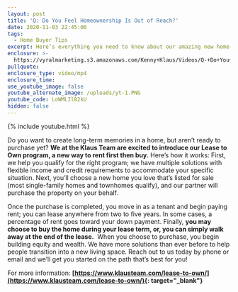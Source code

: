 ```yaml
---
layout: post
title: 'Q: Do You Feel Homeownership Is Out of Reach?'
date: 2020-11-03 22:45:00
tags:
  - Home Buyer Tips
excerpt: Here’s everything you need to know about our amazing new home-buying program.
enclosure: >-
  https://vyralmarketing.s3.amazonaws.com/Kenny+Klaus/Videos/Q-+Do+You+Feel+Homeownership+Is+Out+of+Reach_.mp4
pullquote:
enclosure_type: video/mp4
enclosure_time:
use_youtube_image: false
youtube_alternate_image: /uploads/yt-1.PNG
youtube_code: LoWMLIl82kU
hidden: false
---
```


{% include youtube.html %}

Do you want to create long-term memories in a home, but aren’t ready to purchase yet? **We at the Klaus Team are excited to introduce our Lease to Own program, a new way to rent first then buy.** Here’s how it works: First, we help you qualify for the right program; we have multiple solutions with flexible income and credit requirements to accommodate your specific situation. Next, you’ll choose a new home you love that’s listed for sale (most single-family homes and townhomes qualify), and our partner will purchase the property on your behalf.&nbsp;

Once the purchase is completed, you move in as a tenant and begin paying rent; you can lease anywhere from two to five years. In some cases, a percentage of rent goes toward your down payment. Finally, **you may choose to buy the home during your lease term, or, you can simply walk away at the end of the lease.** &nbsp;When you choose to purchase, you begin building equity and wealth. We have more solutions than ever before to help people transition into a new living space. Reach out to us today by phone or email and we’ll get you started on the path that’s best for you\!

For more information: **[https://www.klausteam.com/lease-to-own/](https://www.klausteam.com/lease-to-own/){: target="_blank"}**